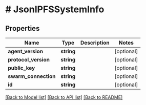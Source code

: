 # # JsonIPFSSystemInfo

## Properties

Name | Type | Description | Notes
------------ | ------------- | ------------- | -------------
**agent_version** | **string** |  | [optional] 
**protocol_version** | **string** |  | [optional] 
**public_key** | **string** |  | [optional] 
**swarm_connection** | **string** |  | [optional] 
**id** | **string** |  | [optional] 

[[Back to Model list]](../../README.md#documentation-for-models) [[Back to API list]](../../README.md#documentation-for-api-endpoints) [[Back to README]](../../README.md)


